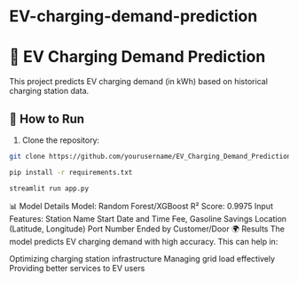 # EV-charging-demand-prediction

# 🚗 EV Charging Demand Prediction

This project predicts EV charging demand (in kWh) based on historical charging station data.

## 🚀 How to Run
1. Clone the repository:
```bash
git clone https://github.com/yourusername/EV_Charging_Demand_Prediction.git

pip install -r requirements.txt

streamlit run app.py
```

📊 Model Details
Model: Random Forest/XGBoost
R² Score: 0.9975
Input Features:
Station Name
Start Date and Time
Fee, Gasoline Savings
Location (Latitude, Longitude)
Port Number
Ended by Customer/Door
🌍 Results
The model predicts EV charging demand with high accuracy. This can help in:

Optimizing charging station infrastructure
Managing grid load effectively
Providing better services to EV users
